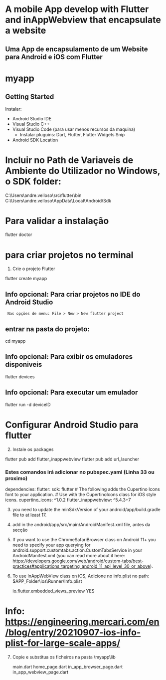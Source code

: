 # A mobile App develop with Flutter and inAppWebview that encapsulate a website

## Uma App de encapsulamento de um Website para Android e iOS com Flutter

# myapp
## Getting Started

Instalar:

 - Android Studio IDE
 - Visual Studio C++
 - Visual Studio Code (para usar menos recursos da maquina)
      - Instalar pluguins: Dart, Flutter, Flutter Widgets Snip 
 - Android SDK Location

# Incluir no Path de Variaveis de Ambiente do Utilizador no Windows, o SDK folder: 

C:\Users\andre.velloso\src\flutter\bin
C:\Users\andre.velloso\AppData\Local\Android\Sdk

# Para validar a instalação

flutter doctor  

# para criar projetos no terminal

  1. Crie o projeto Flutter

  flutter create myapp

  ## Info opcional: Para criar projetos no IDE do Android Studio

     Nas opções de menu: File > New > New flutter project

## entrar na pasta do projeto:

cd myapp

## Info opcional: Para exibir os emuladores disponiveis

flutter devices

## Info opcional: Para executar um emulador 

flutter run -d deviceID 

# Configurar Android Studio para flutter

2. Instale os packages

flutter pub add flutter_inappwebview
flutter pub add url_launcher

### Estes comandos irá adicionar no pubspec.yaml (Linha 33 ou proximo)

   dependencies:
     flutter:
       sdk: flutter
     # The following adds the Cupertino Icons font to your application.
     # Use with the CupertinoIcons class for iOS style icons.
     cupertino_icons: ^1.0.2
     flutter_inappwebview: ^5.4.3+7


3. you need to update the minSdkVersion of your android/app/build.gradle file to at least 17.

4. add <uses-permission android:name="android.permission.INTERNET"/> in the android/app/src/main/AndroidManifest.xml file, antes da secção <application>

5. If you want to use the ChromeSafariBrowser class on Android 11+ you need to specify your app querying for android.support.customtabs.action.CustomTabsService in your AndroidManifest.xml (you can read more about it here: https://developers.google.com/web/android/custom-tabs/best-practices#applications_targeting_android_11_api_level_30_or_above).


6. To use InAppWebView class on iOS, Adicione no info.plist no path: $APP_Folder\ios\Runner\Info.plist    
 
	<key>io.flutter.embedded_views_preview</key>
	<Boolean>YES</Boolean>

  # Info: https://engineering.mercari.com/en/blog/entry/20210907-ios-info-plist-for-large-scale-apps/


7. Copie e substitua os ficheiros na pasta \myapp\lib

      main.dart
      home_page.dart
      in_app_browser_page.dart
      in_app_webview_page.dart


